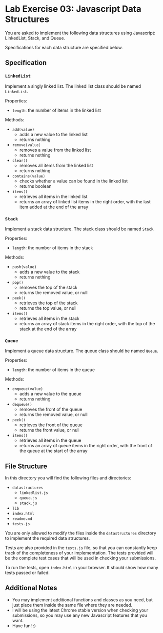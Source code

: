 # Lab Exercise 03: Javascript Data Structures

You are asked to implement the following data structures using Javascript:
LinkedList, Stack, and Queue.

Specifications for each data structure are specified below.


## Specification

### `LinkedList`

Implement a singly linked list. The linked list class should be named
`LinkedList`.

Properties:

- `length`: the number of items in the linked list

Methods:

- `add(value)`
  - adds a new value to the linked list
  - returns nothing
- `remove(value)`
  - removes a value from the linked list
  - returns nothing
- `clear()`
  - removes all items from the linked list
  - returns nothing
- `contains(value)`
  - checks whether a value can be found in the linked list
  - returns boolean
- `items()`
  - retrieves all items in the linked list
  - returns an array of linked list items in the right order, with the last
    item added at the end of the array

### `Stack`

Implement a stack data structure. The stack class should be named `Stack`.

Properties:

- `length`: the number of items in the stack

Methods:

- `push(value)`
  - adds a new value to the stack
  - returns nothing
- `pop()`
  - removes the top of the stack
  - returns the removed value, or null
- `peek()`
  - retrieves the top of the stack
  - returns the top value, or null
- `items()`
  - retrieves all items in the stack
  - returns an array of stack items in the right order, with the top of the
    stack at the end of the array

### `Queue`

Implement a queue data structure. The queue class should be named `Queue`.

Properties:

- `length`: the number of items in the queue

Methods:

- `enqueue(value)`
  - adds a new value to the queue
  - returns nothing
- `dequeue()`
  - removes the front of the queue
  - returns the removed value, or null
- `peek()`
  - retrieves the front of the queue
  - returns the front value, or null
- `items()`
  - retrieves all items in the queue
  - returns an array of queue items in the right order, with the front of the
    queue at the start of the array


## File Structure

In this directory you will find the following files and directories:

- `datastructures`
  - `linkedlist.js`
  - `queue.js`
  - `stack.js`
- `lib`
- `index.html`
- `readme.md`
- `tests.js`

You are only allowed to modify the files inside the `datastructures` directory
to implement the required data structures.

Tests are also provided in the `tests.js` file, so that you can constantly
keep track of the completeness of your implementation. The tests provided will
be the complete test cases that will be used in checking your submissions.

To run the tests, open `index.html` in your browser. It should show how many
tests passed or failed.


## Additional Notes

- You may implement additional functions and classes as you need, but just
  place them inside the same file where they are needed.
- I will be using the latest Chrome stable version when checking your
  submissions, so you may use any new Javascript features that you want.
- Have fun! :)
